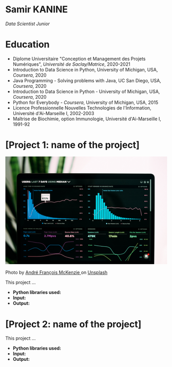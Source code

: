 # Samir KANINE
*Data Scientist Junior*

# Education
* Diplome Universitaire "Conception et Management des Projets Numériques", *Université de Saclay/Matrice*, 2020-2021
* Introduction to Data Science in Python, University of Michigan, USA, *Coursera*, 2020
* Java Programming - Solving problems with Java, UC San Diego, USA, *Coursera*, 2020
* Introduction to Data Science in Python - University of Michigan, USA, *Coursera*, 2020
* Python for Everybody - *Coursera*, University of Michigan, USA, 2015
* Licence Professionnelle Nouvelles Technologies de l'Information, Université d'Ai-Marseille I, 2002-2003
* Maîtrise de Biochimie, option Immunologie, Université d'Ai-Marseille I, 1991-92

# [Project 1: name of the project]
![alt text](luke-chesser-JKUTrJ4vK00-unsplash.jpg)

Photo by 
 <a href="https://unsplash.com/@silverhousehd?utm_source=unsplash&utm_medium=referral&utm_content=creditCopyText">
   André François McKenzie
 </a> on 
 <a href="https://unsplash.com/s/photos/cryptocurrency?utm_source=unsplash&utm_medium=referral&utm_content=creditCopyText">
   Unsplash
 </a>

This project ...
* **Python libraries used:** 
* **Input:** 
* **Output:** 

# [Project 2: name of the project]

This project ...
* **Python libraries used:** 
* **Input:** 
* **Output:** 
